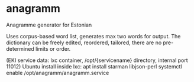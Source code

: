# anagramm

Anagramme generator for Estonian

Uses corpus-based word list, generates max two words for output. The dictionary can be freely edited, reordered, tailored, there are no pre-determined limits or order.

(EKI service data: lxc container, /opt/{servicename} directory, internal port 11012)
Ubuntu install inside lxc:
apt install starman libjson-perl
systemctl enable /opt/anagramm/anagramm.service
